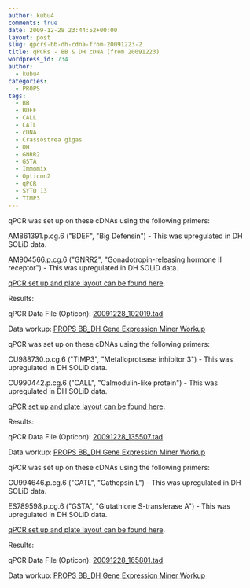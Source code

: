 ```yaml
---
author: kubu4
comments: true
date: 2009-12-28 23:44:52+00:00
layout: post
slug: qpcrs-bb-dh-cdna-from-20091223-2
title: qPCRs - BB & DH cDNA (from 20091223)
wordpress_id: 734
author:
  - kubu4
categories:
  - PROPS
tags:
  - BB
  - BDEF
  - CALL
  - CATL
  - cDNA
  - Crassostrea gigas
  - DH
  - GNRR2
  - GSTA
  - Immomix
  - Opticon2
  - qPCR
  - SYTO 13
  - TIMP3
---
```


qPCR was set up on these cDNAs using the following primers:

AM861391.p.cg.6 ("BDEF", "Big Defensin") - This was upregulated in DH SOLiD data.

AM904566.p.cg.6 ("GNRR2", "Gonadotropin-releasing hormone II receptor") - This was upregulated in DH SOLiD data.

[qPCR set up and plate layout can be found here](https://eagle.fish.washington.edu/Arabidopsis/Notebook%20Workup%20Files/20091228-01.jpg).

Results:

qPCR Data File (Opticon): [20091228_102019.tad](https://eagle.fish.washington.edu/Arabidopsis/qPCR/Opticon/20091228_102019.tad)

Data workup: [PROPS BB_DH Gene Expression Miner Workup](httpss://docs.google.com/spreadsheet/ccc?key=0AmS_90rPaQMzdHNfWS1oUHUxNFNwci1zcmhhWjhzZnc&usp=sharing)





qPCR was set up on these cDNAs using the following primers:

CU988730.p.cg.6 ("TIMP3", "Metalloprotease inhibitor 3") - This was upregulated in DH SOLiD data.

CU990442.p.cg.6 ("CALL", "Calmodulin-like protein") - This was upregulated in DH SOLiD data.

[qPCR set up and plate layout can be found here](https://eagle.fish.washington.edu/Arabidopsis/Notebook%20Workup%20Files/20091228-02.jpg).

Results:

qPCR Data File (Opticon): [20091228_135507.tad](https://eagle.fish.washington.edu/Arabidopsis/qPCR/Opticon/20091228_135507.tad)

Data workup: [PROPS BB_DH Gene Expression Miner Workup](httpss://docs.google.com/spreadsheet/ccc?key=0AmS_90rPaQMzdHNfWS1oUHUxNFNwci1zcmhhWjhzZnc&usp=sharing)





qPCR was set up on these cDNAs using the following primers:

CU994646.p.cg.6 ("CATL", "Cathepsin L") - This was upregulated in DH SOLiD data.

ES789598.p.cg.6 ("GSTA", "Glutathione S-transferase A") - This was upregulated in DH SOLiD data.

[qPCR set up and plate layout can be found here](https://eagle.fish.washington.edu/Arabidopsis/Notebook%20Workup%20Files/20091228-03.jpg).

Results:

qPCR Data File (Opticon): [20091228_165801.tad](https://eagle.fish.washington.edu/Arabidopsis/qPCR/Opticon/20091228_165801.tad)

Data workup: [PROPS BB_DH Gene Expression Miner Workup](httpss://docs.google.com/spreadsheet/ccc?key=0AmS_90rPaQMzdHNfWS1oUHUxNFNwci1zcmhhWjhzZnc&usp=sharing)
